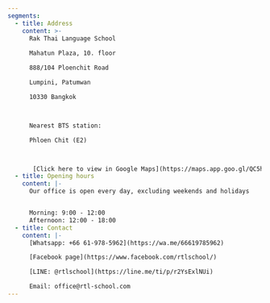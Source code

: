 ```yaml
---
segments:
  - title: Address
    content: >-
      Rak Thai Language School  
  
      Mahatun Plaza, 10. floor  

      888/104 Ploenchit Road    

      Lumpini, Patumwan  

      10330 Bangkok



      Nearest BTS station: 

      Phloen Chit (E2)



       [Click here to view in Google Maps](https://maps.app.goo.gl/QC5hyCZtvPyC3WdW9)
  - title: Opening hours
    content: |-
      Our office is open every day, excluding weekends and holidays


      Morning: 9:00 - 12:00
      Afternoon: 12:00 - 18:00
  - title: Contact
    content: |-
      [Whatsapp: +66 61-978-5962](https://wa.me/66619785962)

      [Facebook page](https://www.facebook.com/rtlschool/)

      [LINE: @rtlschool](https://line.me/ti/p/r2YsExlNUi)

      Email: office@rtl-school.com
---
```


